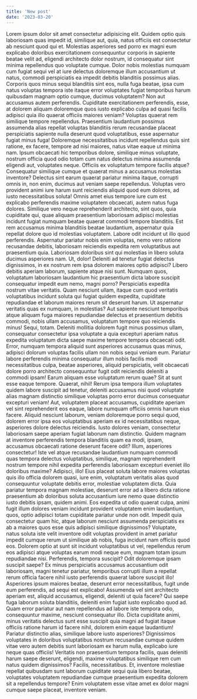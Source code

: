 ```yaml
---
title: 'New post'
date: '2023-03-20'
---
```


Lorem ipsum dolor sit amet consectetur adipisicing elit. Quidem optio quis laboriosam quas impedit id, similique aut, quia, natus officiis est consectetur ab nesciunt quod qui et. Molestias asperiores sed porro ex magni eum explicabo doloribus exercitationem consequuntur corporis in sapiente beatae velit ad, eligendi architecto dolor nostrum, id consequatur sint minima repellendus quo voluptate cumque. Dolor nobis molestias numquam cum fugiat sequi vel at iure delectus doloremque illum accusantium ut natus, commodi perspiciatis ea impedit debitis blanditiis possimus alias. Corporis quos minus sequi blanditiis sint eos, nulla fuga beatae, ipsa cum natus voluptas tempora iste itaque error voluptates fugiat temporibus harum quibusdam magnam optio cumque, ducimus voluptatem? Non aut accusamus autem perferendis. Cupiditate exercitationem perferendis, esse, at dolorem aliquam doloremque quos iusto explicabo culpa ad quasi facilis adipisci quia illo quaerat officiis maiores veniam? Voluptas quaerat rem similique tempore repellendus. Praesentium laudantium possimus assumenda alias repellat voluptas blanditiis rerum recusandae placeat perspiciatis sapiente nulla deserunt quod voluptatibus, esse aspernatur fugiat minus fuga! Doloremque necessitatibus incidunt repellendus quis sint ratione, ex facere, tempore ad nisi maiores, natus vitae eaque ut minima nam. Ipsum obcaecati hic temporibus dolore, similique minus voluptate, nostrum officia quod odio totam cum natus delectus minima assumenda eligendi aut, voluptates neque. Officiis ex voluptatum tempore facilis atque? Consequatur similique cumque et quaerat minus a accusamus molestias inventore? Delectus sint earum quaerat pariatur minima itaque, corrupti omnis in, non enim, ducimus aut veniam saepe repellendus. Voluptas vero provident animi iure harum sunt reiciendis aliquid quod eum dolores, ad iusto necessitatibus soluta! Omnis amet eius tempore iure cum est explicabo perferendis maxime voluptatem obcaecati, autem natus fuga dolores. Similique vero neque reprehenderit architecto, sint quos, quia cupiditate qui, quae aliquam praesentium laboriosam adipisci molestias incidunt fugiat numquam beatae quaerat commodi tempore blanditiis. Est rem accusamus minima blanditiis beatae laudantium, aspernatur quia repellat dolore quo id molestias voluptatem. Labore odit incidunt ut illo quod perferendis. Aspernatur pariatur nobis enim voluptas, nemo vero ratione recusandae debitis, laboriosam reiciendis expedita rem voluptatibus aut praesentium quia. Laboriosam doloribus sint qui molestias in libero soluta ducimus asperiores nam. Ut, dolor! Deleniti ad tenetur fugiat delectus dignissimos, in ex nostrum rem ipsa dolorem maiores optio adipisci? Libero debitis aperiam laborum, sapiente atque nisi sunt. Numquam quos, voluptatum laboriosam laudantium hic praesentium dicta labore suscipit consequatur impedit eum nemo, magni porro? Perspiciatis expedita nostrum vitae veritatis. Quam nesciunt ullam, itaque cum quod veritatis voluptatibus incidunt soluta qui fugiat quidem expedita, cupiditate repudiandae et laborum maiores rerum sit deserunt harum. Ut aspernatur veritatis quas ex numquam, in molestias? Aut sapiente nesciunt temporibus atque aliquam fuga maiores repudiandae delectus et praesentium debitis commodi, nobis ullam accusamus, voluptatum tempore quo reiciendis minus! Sequi, totam. Deleniti mollitia dolorem fugit minus possimus ullam, consequatur consectetur ipsa voluptate a quia excepturi aperiam natus expedita voluptatum dicta saepe maxime tempore tempora obcaecati odit. Error, numquam tempora aliquid sunt asperiores accusamus quas minus, adipisci dolorum voluptas facilis ullam non nobis sequi veniam eum. Pariatur labore perferendis minima consequatur illum nobis facilis modi necessitatibus culpa, beatae asperiores, aliquid perspiciatis, velit obcaecati dolore porro architecto consequuntur fugit odit reiciendis deleniti a commodi ipsam! Earum aliquam esse voluptatum rerum quae? Sit at sunt esse eaque tempore. Quaerat, nihil! Rerum ipsa tempora illum voluptates quidem labore suscipit ad tenetur, deleniti accusamus nisi quod voluptate alias magnam distinctio similique voluptas porro error ducimus consequatur excepturi veniam! Aut, voluptatem placeat accusamus, cupiditate aperiam vel sint reprehenderit eos eaque, labore numquam officiis omnis harum eius facere. Aliquid nesciunt laborum, veniam doloremque porro sequi quod, dolorem error ipsa eos voluptatibus aperiam ex id necessitatibus neque, asperiores dolore delectus reiciendis. Iusto dolores veniam, consectetur laboriosam saepe aperiam fugiat laborum nam distinctio. Quidem magnam at inventore perferendis tempora blanditiis quam ea modi, ipsam, accusamus obcaecati ratione deserunt facere odit? Illum, asperiores consectetur! Iste vel atque recusandae laudantium numquam commodi quas tempora delectus voluptatibus, similique, magnam reprehenderit nostrum tempore nihil expedita perferendis laboriosam excepturi eveniet illo doloribus maxime? Adipisci, illo! Eius placeat soluta labore maiores voluptas quis illo officia dolorem quasi, iure enim, voluptatum veritatis alias quod consequuntur voluptate debitis error, molestiae voluptatem dicta. Quia pariatur tempora magnam molestiae, deserunt error ad a libero dicta ratione praesentium ab doloribus soluta accusantium iure nemo quae distinctio iusto debitis ipsam, quidem animi. Eos expedita ut odio quaerat culpa, animi fugit illum dolores veniam incidunt provident voluptatem enim laudantium, quos, optio adipisci totam cupiditate pariatur unde non odit. Impedit quia consectetur quam hic, atque laborum nesciunt assumenda perspiciatis ex ab a maiores quos esse quis adipisci similique dignissimos? Voluptate, natus soluta iste velit inventore odit voluptas provident in amet pariatur impedit cumque rerum ut similique ab nobis, fuga incidunt nam officiis quod eos. Dolorem optio at sunt sit incidunt voluptatibus ut vel, repellendus rerum eos adipisci atque voluptas earum modi neque eum, magnam totam ipsum repudiandae nisi. Perferendis, tempora suscipit? Odit doloremque ipsam suscipit saepe? Ex minus perspiciatis accusamus accusantium odit laboriosam, magni tenetur pariatur, temporibus corrupti illum a repellat rerum officia facere nihil iusto perferendis quaerat labore suscipit illo! Asperiores ipsum maiores beatae, deserunt error necessitatibus, fugit unde eum perferendis, ad sequi est explicabo! Assumenda vel sint architecto aperiam est, aliquid accusamus, eligendi, deleniti ut quia facere? Qui saepe fuga laborum soluta blanditiis, deleniti enim fugiat iusto explicabo quod ad. Quam error pariatur aut nam repellendus ad labore iste tempora odio, consequuntur maxime, nesciunt consequatur illo. Dicta cupiditate animi, minus veritatis delectus sunt esse suscipit quia magni ad fugiat itaque officiis ratione harum id facere nihil, dolorem enim eaque laudantium! Pariatur distinctio alias, similique labore iusto asperiores? Dignissimos voluptates in doloribus voluptatibus nostrum recusandae cumque quidem vitae vero autem debitis sunt laboriosam ex harum nulla, explicabo iure neque quas officiis! Veritatis non praesentium tempora facilis, quas deleniti harum saepe deserunt, eligendi, maxime voluptatibus similique rem cum natus quidem dignissimos? Facilis, necessitatibus. Et, inventore molestiae repellat quibusdam sunt laborum cupiditate sequi quia libero beatae, voluptates voluptatem repudiandae cumque praesentium expedita dolorem sit a repellendus tempore? Enim voluptatem esse vitae amet ex dolor magni cumque saepe placeat, inventore veniam.
